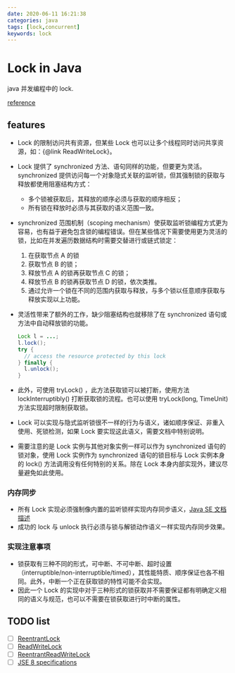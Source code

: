```yaml
---
date: 2020-06-11 16:21:38
categories: java
tags: [lock,concurrent]
keywords: lock
---
```


# Lock in Java

java 并发编程中的 lock.

[reference](java.util.concurrent.locks.Lock)

## features

- Lock 的限制访问共有资源，但某些 Lock 也可以让多个线程同时访问共享资源，如：{@link ReadWriteLock}。
- Lock 提供了 synchronized 方法、语句同样的功能，但要更为灵活。synchronized 提供访问每一个对象隐式关联的监听锁，但其强制锁的获取与释放都使用阻塞结构方式：
    - 多个锁被获取后，其释放的顺序必须与获取的顺序相反；
    - 所有锁在释放时必须与其获取的语义范围一致。
- synchronized 范围机制（scoping mechanism）使获取监听锁编程方式更为容易，也有益于避免包含锁的编程错误。但在某些情况下需要使用更为灵活的锁，比如在并发遍历数据结构时需要交替进行或链式锁定：
    1. 在获取节点 A 的锁
    2. 获取节点 B 的锁；
    3. 释放节点 A 的锁再获取节点 C 的锁；
    4. 释放节点 B 的锁再获取节点 D 的锁，依次类推。
    5. 通过允许一个锁在不同的范围内获取与释放，与多个锁以任意顺序获取与释放实现以上功能。
- 灵活性带来了额外的工作，缺少阻塞结构也就移除了在 synchronized 语句或方法中自动释放锁的功能。

    ```java
    Lock l = ...;
    l.lock();
    try {
      // access the resource protected by this lock
    } finally {
      l.unlock();
    }
    ```
  
- 此外，可使用 tryLock() ，此方法获取锁可以被打断，使用方法 lockInterruptibly() 打断获取锁的流程。也可以使用 tryLock(long, TimeUnit) 方法实现超时限制获取锁。
- Lock 可以实现与隐式监听锁很不一样的行为与语义，诸如顺序保证、非重入使用、死锁检测，如果 Lock 要实现这此语义，需要文档中特别说明。
- 需要注意的是 Lock 实例与其他对象实例一样可以作为 synchronized 语句的锁对象，使用 Lock 实例作为 synchronized 语句的锁目标与 Lock 实例本身的 lock() 方法调用没有任何特别的关系。除在 Lock 本身内部实现外，建议尽量避免如此使用。

### 内存同步

- 所有 Lock 实现必须强制像内置的监听锁样实现内存同步语义，[Java SE 文档描述](https://docs.oracle.com/javase/specs/jls/se7/html/jls-17.html#jls-17.4)
- 成功的 lock 与 unlock 执行必须与锁与解锁动作语义一样实现内存同步效果。

### 实现注意事项

- 锁获取有三种不同的形式，可中断、不可中断、超时设置（interruptible/non-interruptible/timed），其性能特质、顺序保证也各不相同。此外，中断一个正在获取锁的特性可能不会实现。
- 因此一个 Lock 的实现中对于三种形式的锁获取并不需要保证都有明确定义相同的语义与规范，也可以不需要在锁获取进行时中断的属性。

## TODO list

- [ ] [ReentrantLock](java.util.concurrent.locks.ReentrantLock)
- [ ] [ReadWriteLock](java.util.concurrent.locks.ReadWriteLock)
- [ ] [ReentrantReadWriteLock](java.util.concurrent.locks.ReentrantReadWriteLock)
- [ ] [JSE 8 specifications](https://docs.oracle.com/javase/specs/index.html)
